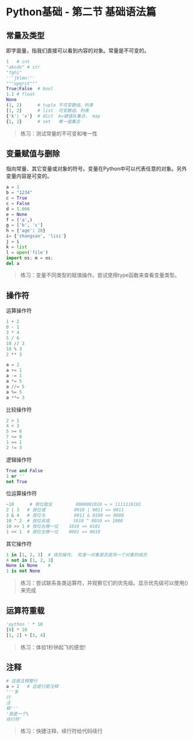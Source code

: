 # Python基础 - 第二节 基础语法篇

## 常量及类型
即字面量，指我们直接可以看到内容的对象。常量是不可变的。
```python
1   # int
"abcde" # str
"fghi"
'''jklmn'''
"""opqrst"""
True|False  # bool
1.1 # float
None
(1, 2)      # tuple 不可变数组、列表
[1, 2]      # list  可变数组、列表
{'k': 'v'}  # dict  kv键值队集合， map
{1, 2}      # set   唯一值集合
```
> 练习：测试常量的不可变和唯一性

## 变量赋值与删除
指向常量、其它变量或对象的符号。变量在Python中可以代表任意的对象。另外变量内容是可变的。
```python
a = 1
b = "1234"
c = True
c = False
d = 1.666
e = None
f = ('a',)
g = ['b', 'c']
h = {'age': 28}
i= {'zhangsan', 'lisi'}
j = i
k = list
l = open('file')
import os; m = os;
del a
```
> 练习：变量不同类型的赋值操作。尝试使用type函数来查看变量类型。

## 操作符
运算操作符
```python
1 + 2
0 - 1
3 * 4
5 / 6
10 // 3
10 % 3
2 ** 3
```
```python
a = 2
a += 1
a -= 1
a *= 5
a //= 5
a %= 5
a **= 3
```
比较操作符
```python
2 > 1
4 < 3
5 >= 6
7 <= 8
1 == 1
2 != 3
```
逻辑操作符
```python
True and False
1 or ''
not True
```
位运算操作符
```python
~10      # 按位取反         0000001010 = > 1111110101
2 | 3   # 按位或           0010 | 0011 => 0011
3 & 4   # 按位与           0011 & 0100 => 0000
10 ^ 2  # 按位异或         1010 ^ 0010 => 1000
10 >> 1 # 按位右移一位    1010 => 0101
1 << 1  # 按位左移一位    0001 => 0010
```
其它操作符
```python
1 in [1, 2, 3]  # 成员操作， 检查一对象是否是另一个对象的成员
4 not in [1, 2, 3]  
None is None    # 
1 is not None
```
> 练习：尝试联系各类运算符，并观察它们的优先级。显示优先级可以使用()来完成

## 运算符重载
```python
'python ' * 10
[0] * 10
[1, 2] + [3, 4]
```
> 练习：体验1秒钟起飞的感觉!

## 注释
```python
# 这是注释整行
a = 2   # 这是行尾注释
'''多
行
注
释'''
'我是一个\
续行符'
```
> 练习：快捷注释、续行符给代码续行